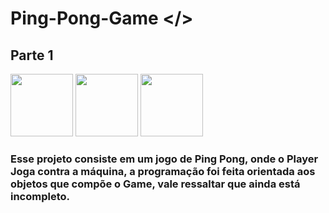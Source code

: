 # Ping-Pong-Game </>

## Parte 1
<div>
<img src="https://cdn.jsdelivr.net/gh/devicons/devicon/icons/javascript/javascript-original.svg" width="100" height="100" style="display: inline-block;" />
 <img src="https://cdn.jsdelivr.net/gh/devicons/devicon/icons/html5/html5-original.svg" width="100" height="100" style="display: inline-block;" />
  <img src="https://cdn.jsdelivr.net/gh/devicons/devicon/icons/css3/css3-original.svg" width="100" height="100" style="display: inline-block;" />
</div>


### Esse projeto consiste em um jogo de Ping Pong, onde o Player Joga contra a máquina, a programação foi feita orientada aos objetos que compõe o Game, vale ressaltar que ainda está incompleto. 

